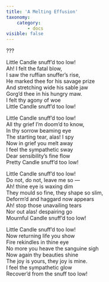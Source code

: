 ```yaml
---
title: 'A Melting Effusion'
taxonomy:
    category:
        - docs
visible: false
---
```


<div class="author">???</div>

Little Candle snuff’d too low!  
Ah! I felt the fatal blow,  
I saw the ruffian snuffer’s rise,  
He marked thee for his savage prize  
And stretching wide his sable jaw  
Gorg’d thee in his hungry maw.  
I felt thy agony of woe  
Little Candle snuff’d too low!

Little Candle snuff’d too low!  
All thy grief I’m doom’d to know,  
In thy sorrow beaming eye  
The starting tear, alas! I spy  
Now in grief you melt away  
I feel the sympathetic sway  
Dear sensibility’s fine flow  
Pretty Candle snuff’d too low!  

Little Candle snuff’d too low!  
Do not, do not, leave me so —  
Ah! thine eye is waxing dim  
They mould so fine, they shape so slim,  
Deform’d and haggard now appears  
Ah! stop those unavailing tears  
Nor out alas! despairing go  
Mournful Candle snuff’d too low!  

Little Candle snuff’d too low!  
Now returning life you show  
Fire rekindles in thine eye  
No more you heave the sanguine sigh  
Now again thy beauties shine  
The joy is yours, they joy is mine.  
I feel the sympathetic glow  
Recover’d from the snuff too low!
